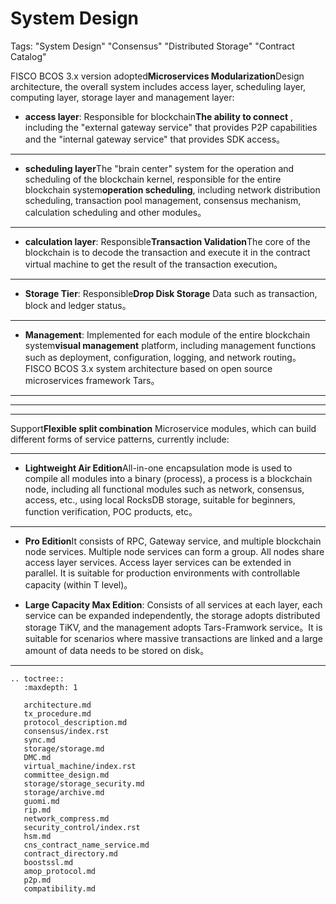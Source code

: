 # System Design

Tags: "System Design" "Consensus" "Distributed Storage" "Contract Catalog"

FISCO BCOS 3.x version adopted**Microservices Modularization**Design architecture, the overall system includes access layer, scheduling layer, computing layer, storage layer and management layer:

- **access layer**: Responsible for blockchain**The ability to connect** , including the "external gateway service" that provides P2P capabilities and the "internal gateway service" that provides SDK access。
***
- **scheduling layer**The "brain center" system for the operation and scheduling of the blockchain kernel, responsible for the entire blockchain system**operation scheduling**, including network distribution scheduling, transaction pool management, consensus mechanism, calculation scheduling and other modules。
***
- **calculation layer**: Responsible**Transaction Validation**The core of the blockchain is to decode the transaction and execute it in the contract virtual machine to get the result of the transaction execution。
***
- **Storage Tier**: Responsible**Drop Disk Storage** Data such as transaction, block and ledger status。
***
- **Management**: Implemented for each module of the entire blockchain system**visual management** platform, including management functions such as deployment, configuration, logging, and network routing。FISCO BCOS 3.x system architecture based on open source microservices framework Tars。

***
------
___

Support**Flexible split combination** Microservice modules, which can build different forms of service patterns, currently include:
***
- **Lightweight Air Edition**All-in-one encapsulation mode is used to compile all modules into a binary (process), a process is a blockchain node, including all functional modules such as network, consensus, access, etc., using local RocksDB storage, suitable for beginners, function verification, POC products, etc。
***
- **Pro Edition**It consists of RPC, Gateway service, and multiple blockchain node services. Multiple node services can form a group. All nodes share access layer services. Access layer services can be extended in parallel. It is suitable for production environments with controllable capacity (within T level)。

- **Large Capacity Max Edition**: Consists of all services at each layer, each service can be expanded independently, the storage adopts distributed storage TiKV, and the management adopts Tars-Framwork service。It is suitable for scenarios where massive transactions are linked and a large amount of data needs to be stored on disk。
----------

```eval_rst
.. toctree::
   :maxdepth: 1

   architecture.md
   tx_procedure.md
   protocol_description.md
   consensus/index.rst
   sync.md
   storage/storage.md
   DMC.md
   virtual_machine/index.rst
   committee_design.md
   storage/storage_security.md
   storage/archive.md
   guomi.md
   rip.md
   network_compress.md
   security_control/index.rst
   hsm.md
   cns_contract_name_service.md
   contract_directory.md
   boostssl.md
   amop_protocol.md
   p2p.md
   compatibility.md
```
